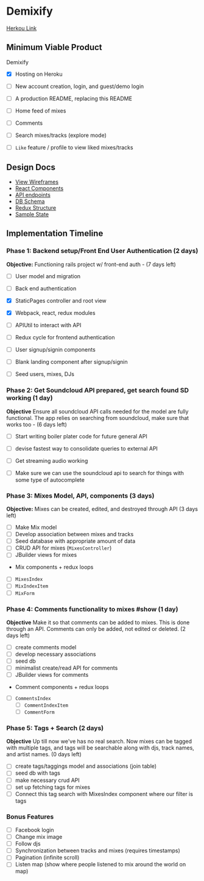# Demixify

[Herkou Link](http://demixify.herokuapp.com)

## Minimum Viable Product

Demixify

- [x] Hosting on Heroku
- [ ] New account creation, login, and guest/demo login
- [ ] A production README, replacing this README
- [ ] Home feed of mixes
- [ ] Comments
- [ ] Search mixes/tracks (explore mode)
- [ ] `Like` feature / profile to view liked mixes/tracks



## Design Docs
* [View Wireframes](wireframes/)
* [React Components](component-hierarchy.md)
* [API endpoints](api-endpoints.md)
* [DB Schema](schema.md)
* [Redux Structure](redux-structure.md)
* [Sample State](sample-state.md)

## Implementation Timeline

### Phase 1: Backend setup/Front End User Authentication (2 days)
**Objective:** Functioning rails project w/ front-end auth - (7 days left)
- [ ] User model and migration
- [ ] Back end authentication
- [x] StaticPages controller and root view
- [x] Webpack, react, redux modules
- [ ] APIUtil to interact with API
- [ ] Redux cycle for frontend authentication
- [ ] User signup/signin components
- [ ] Blank landing component after signup/signin
- [ ] Seed users, mixes, DJs


### Phase 2: Get Soundcloud API prepared, get search found SD working (1 day)
**Objective** Ensure all soundcloud API calls needed for the model are fully functional. The app relies on searching from soundcloud, make sure that
works too - (6 days left)
- [ ] Start writing boiler plater code for future general API
- [ ] devise fastest way to consolidate queries to external API
- [ ] Get streaming audio working
- [ ] Make sure we can use the soundcloud api to search for things
with some type of autocomplete


### Phase 3: Mixes Model, API, components (3 days)
**Objective:** Mixes can be created, edited, and destroyed through API (3 days left)
- [ ] Make Mix model
- [ ] Develop association between mixes and tracks
- [ ] Seed database with appropriate amount of data
- [ ] CRUD API for mixes (`MixesController`)
- [ ] JBuilder views for mixes
 * Mix components + redux loops
  - [ ] `MixesIndex`
  - [ ] `MixIndexItem`
  - [ ] `MixForm`

### Phase 4: Comments functionality to mixes #show (1 day)
**Objective** Make it so that comments can be added to mixes. This is done
through an API. Comments can only be added, not edited or deleted. (2 days left)
- [ ] create comments model
- [ ] develop necessary associations
- [ ] seed db
- [ ] minimalist create/read API for comments
- [ ] JBuilder views for comments
 * Comment components + redux loops
  - [ ] `CommentsIndex`
	- [ ] `CommentIndexItem`
	- [ ] `CommentForm`

### Phase 5: Tags + Search (2 days)
**Objective** Up till now we've has no real search. Now mixes
can be tagged with multiple tags, and tags will be searchable along with
djs, track names, and artist names.  (0 days left)
- [ ] create tags/taggings model and associations (join table)
- [ ] seed db with tags
- [ ] make necessary crud API
- [ ] set up fetching tags for mixes
- [ ] Connect this tag search with MixesIndex component
 where our filter is tags

### Bonus Features
- [ ] Facebook login
- [ ] Change mix image
- [ ] Follow djs
- [ ] Synchronization between tracks and mixes (requires timestamps)
- [ ] Pagination (infinite scroll)
- [ ] Listen map (show where people listened to mix around the world on map)
